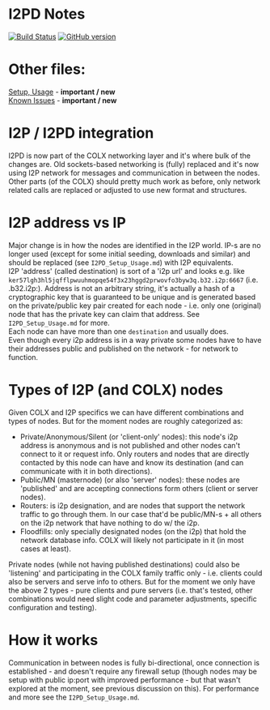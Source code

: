 I2PD Notes
=====================================

[![Build Status](https://travis-ci.org/COLX-Project/COLX.svg?branch=i2pd)](https://travis-ci.org/COLX-Project/COLX) [![GitHub version](https://badge.fury.io/gh/COLX-Project%2FCOLX.svg)](https://badge.fury.io/gh/COLX-Project%2FCOLX)


# Other files:   
[Setup, Usage](I2PD_Setup_Usage.md) - **important / new**  
[Known Issues](I2PD_Status_Known_Issues.md) - **important / new**  

# I2P / I2PD integration
I2PD is now part of the COLX networking layer and it's where bulk of the changes are. Old sockets-based networking is (fully) replaced and it's now using I2P network for messages and communication in between the nodes.  
Other parts (of the COLX) should pretty much work as before, only network related calls are replaced or adjusted to use new format and structures.

# I2P address vs IP
Major change is in how the nodes are identified in the I2P world. IP-s are no longer used (except for some initial seeding, downloads and similar) and should be replaced (see `I2PD_Setup_Usage.md`) with I2P equivalents.   
I2P 'address' (called destination) is sort of a 'i2p url' and looks e.g. like `ker57lgh3hl5jqfflpwuuhmopqe54f3x23hggd2prwovfo3byw3q.b32.i2p:6667` (i.e. <hash>.b32.i2p:<port>). Address is not an arbitrary string, it's actually a hash of a cryptographic key that is guaranteed to be unique and is generated based on the private/public key pair created for each node - i.e. only one (original) node that has the private key can claim that address. See `I2PD_Setup_Usage.md` for more.  
Each node can have more than one `destination` and usually does.  
Even though every i2p address is in a way private some nodes have to have their addresses public and published on the network - for network to function.  

# Types of I2P (and COLX) nodes 
Given COLX and I2P specifics we can have different combinations and types of nodes.
But for the moment nodes are roughly categorized as: 
- Private/Anonymous/Silent (or 'client-only' nodes): this node's i2p address is anonymous and is not published and other nodes can't connect to it or request info. Only routers and nodes that are directly contacted by this node can have and know its destination (and can communicate with it in both directions). 
- Public/MN (masternode) (or also 'server' nodes): these nodes are 'published' and are accepting connections form others (client or server nodes).
- Routers: is i2p designation, and are nodes that support the network traffic to go through them. In our case that'd be public/MN-s + all others on the i2p network that have nothing to do w/ the i2p.
- Floodfills: only specially designated nodes (on the i2p) that hold the network database info. COLX will likely not participate in it (in most cases at least).  

Private nodes (while not having published destinations) could also be 'listening' and participating in the COLX family traffic only - i.e. clients could also be servers and serve info to others. But for the moment we only have the above 2 types - pure clients and pure servers (i.e. that's tested, other combinations would need slight code and parameter adjustments, specific configuration and testing).  

# How it works 
Communication in between nodes is fully bi-directional, once connection is established - and doesn't require any firewall setup (though nodes may be setup with public ip:port with improved performance - but that wasn't explored at the moment, see previous discussion on this). For performance and more see the `I2PD_Setup_Usage.md`.   


